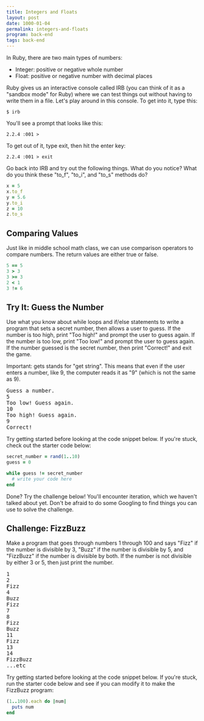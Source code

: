 ```yaml
---
title: Integers and Floats
layout: post
date: 1000-01-04
permalink: integers-and-floats
program: back-end
tags: back-end
---
```


In Ruby, there are two main types of numbers:

* Integer: positive or negative whole number
* Float: positive or negative number with decimal places

Ruby gives us an interactive console called IRB (you can think of it as a "sandbox mode" for Ruby) where we can test things out without having to write them in a file. Let's play around in this console. To get into it, type this:

```
$ irb
```

You'll see a prompt that looks like this:

```
2.2.4 :001 >
```

To get out of it, type exit, then hit the enter key:

```
2.2.4 :001 > exit
```

Go back into IRB and try out the following things. What do you notice? What do you think these "to_f", "to_i", and "to_s" methods do?

```ruby
x = 5
x.to_f
y = 5.6
y.to_i
z = 10
z.to_s
```

## Comparing Values

Just like in middle school math class, we can use comparison operators to compare numbers. The return values are either true or false.

```ruby
5 == 5
3 > 3
3 >= 3
2 < 1
3 != 6
```

<div class="try-it">
<h2>Try It: Guess the Number</h2>

<p>Use what you know about while loops and if/else statements to write a program that sets a secret number, then allows a user to guess. If the number is too high, print "Too high!" and prompt the user to guess again. If the number is too low, print "Too low!" and prompt the user to guess again. If the number guessed is the secret number, then print "Correct!" and exit the game.</p>

<p>Important: gets stands for "get string". This means that even if the user enters a number, like 9, the computer reads it as "9" (which is not the same as 9). </p>

<pre>Guess a number.
5
Too low! Guess again.
10
Too high! Guess again.
9
Correct!</pre>
Try getting started before looking at the code snippet below. If you're stuck, check out the starter code below:
</div>

```ruby
secret_number = rand(1..10)
guess = 0

while guess != secret_number
  # write your code here
end
```

Done? Try the challenge below! You'll encounter iteration, which we haven't talked about yet. Don't be afraid to do some Googling to find things you can use to solve the challenge. 

<div class="try-it">
<h2>Challenge: FizzBuzz</h2>

<p>Make a program that goes through numbers 1 through 100 and says "Fizz" if the number is divisible by 3, "Buzz" if the number is divisible by 5, and "FizzBuzz" if the number is divisible by both. If the number is not divisible by either 3 or 5, then just print the number.</p>

<pre>1
2
Fizz
4
Buzz
Fizz
7
8
Fizz
Buzz
11
Fizz
13
14
FizzBuzz
...etc</pre>
Try getting started before looking at the code snippet below. If you're stuck, run the starter code below and see if you can modify it to make the FizzBuzz program:
</div>

```ruby
(1..100).each do |num|
  puts num
end
```
